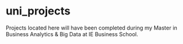 # uni_projects
Projects located here will have been completed during my Master in Business Analytics & Big Data at IE Business School.

